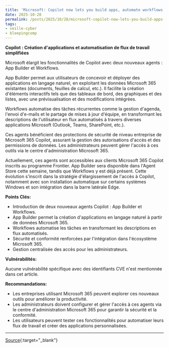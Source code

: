 ```yaml
---
title: 'Microsoft: Copilot now lets you build apps, automate workflows'
date: 2025-10-28
permalink: /posts/2025/10/28/microsoft-copilot-now-lets-you-build-apps-automate-workflows/
tags:
- veille-cyber
- bleepingcomp
---
```

**Copilot : Création d'applications et automatisation de flux de travail simplifiées**

Microsoft élargit les fonctionnalités de Copilot avec deux nouveaux agents : App Builder et Workflows.

App Builder permet aux utilisateurs de concevoir et déployer des applications en langage naturel, en exploitant les données Microsoft 365 existantes (documents, feuilles de calcul, etc.). Il facilite la création d'éléments interactifs tels que des tableaux de bord, des graphiques et des listes, avec une prévisualisation et des modifications intégrées.

Workflows automatise des tâches récurrentes comme la gestion d'agenda, l'envoi d'e-mails et le partage de mises à jour d'équipe, en transformant les descriptions de l'utilisateur en flux automatisés à travers diverses applications Microsoft (Outlook, Teams, SharePoint, etc.).

Ces agents bénéficient des protections de sécurité de niveau entreprise de Microsoft 365 Copilot, assurant la gestion des autorisations d'accès et des permissions de données. Les administrateurs peuvent gérer l'accès à ces outils via le centre d'administration Microsoft 365.

Actuellement, ces agents sont accessibles aux clients Microsoft 365 Copilot inscrits au programme Frontier. App Builder sera disponible dans l'Agent Store cette semaine, tandis que Workflows y est déjà présent. Cette évolution s'inscrit dans la stratégie d'élargissement de l'accès à Copilot, notamment avec son installation automatique sur certains systèmes Windows et son intégration dans la barre latérale Edge.

**Points Clés:**

*   Introduction de deux nouveaux agents Copilot : App Builder et Workflows.
*   App Builder permet la création d'applications en langage naturel à partir de données Microsoft 365.
*   Workflows automatise les tâches en transformant les descriptions en flux automatisés.
*   Sécurité et conformité renforcées par l'intégration dans l'écosystème Microsoft 365.
*   Gestion centralisée des accès pour les administrateurs.

**Vulnérabilités:**

Aucune vulnérabilité spécifique avec des identifiants CVE n'est mentionnée dans cet article.

**Recommandations:**

*   Les entreprises utilisant Microsoft 365 peuvent explorer ces nouveaux outils pour améliorer la productivité.
*   Les administrateurs doivent configurer et gérer l'accès à ces agents via le centre d'administration Microsoft 365 pour garantir la sécurité et la conformité.
*   Les utilisateurs peuvent tester ces fonctionnalités pour automatiser leurs flux de travail et créer des applications personnalisées.

---
[Source](https://www.bleepingcomputer.com/news/microsoft/microsoft-copilot-now-lets-you-build-apps-automate-workflows/){:target="_blank"}
